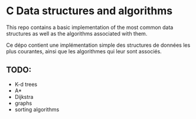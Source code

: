 # C Data structures and algorithms

This repo contains a basic implementation of the most common data structures as well as the algorithms associated with them.

Ce dépo contient une implémentation simple des structures de données les plus courantes, ainsi que les algorithmes qui leur sont associés.

## TODO:

* K-d trees
* A*
* Dijkstra
* graphs
* sorting algorithms
